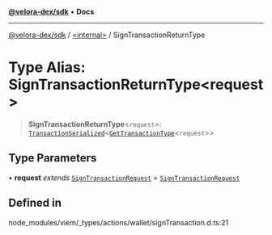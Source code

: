 [**@velora-dex/sdk**](../../README.md) • **Docs**

***

[@velora-dex/sdk](../../globals.md) / [\<internal\>](../README.md) / SignTransactionReturnType

# Type Alias: SignTransactionReturnType\<request\>

> **SignTransactionReturnType**\<`request`\>: [`TransactionSerialized`](TransactionSerialized.md)\<[`GetTransactionType`](GetTransactionType.md)\<`request`\>\>

## Type Parameters

• **request** *extends* [`SignTransactionRequest`](SignTransactionRequest.md) = [`SignTransactionRequest`](SignTransactionRequest.md)

## Defined in

node\_modules/viem/\_types/actions/wallet/signTransaction.d.ts:21
